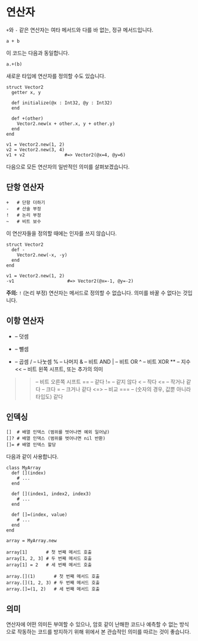 # 연산자

`+`와 `-` 같은 연산자는 여타 메서드와 다를 바 없는, 정규 메서드입니다.

```crystal
a + b
```

이 코드는 다음과 동일합니다.

```crystal
a.+(b)
```

새로운 타입에 연산자를 정의할 수도 있습니다.

```crystal
struct Vector2
  getter x, y

  def initialize(@x : Int32, @y : Int32)
  end

  def +(other)
    Vector2.new(x + other.x, y + other.y)
  end
end

v1 = Vector2.new(1, 2)
v2 = Vector2.new(3, 4)
v1 + v2               #=> Vector2(@x=4, @y=6)
```

다음으로 모든 연산자의 일반적인 의미를 살펴보겠습니다.

## 단항 연산자

```crystal
+   # 단항 더하기
-   # 산술 부정
!   # 논리 부정
~   # 비트 보수
```

이 연산자들을 정의할 때에는 인자를 쓰지 않습니다.

```crystal
struct Vector2
  def -
    Vector2.new(-x, -y)
  end
end

v1 = Vector2.new(1, 2)
-v1                    #=> Vector2(@x=-1, @y=-2)
```

**주의:** `!` (논리 부정) 연산자는 메서드로 정의할 수 없습니다. 의미를 바꿀 수 없다는 것입니다.

## 이항 연산자

+   – 덧셈
-   – 뺄셈
*   – 곱셈
/   – 나눗셈
%   – 나머지
&   – 비트 AND
|   – 비트 OR
^   – 비트 XOR
**  – 지수
<<  – 비트 왼쪽 시프트, 또는 추가의 의미
>>  – 비트 오른쪽 시프트
==  – 같다
!=  – 같지 않다
<   – 작다
<=  – 작거나 같다
>   – 크다
>=  – 크거나 같다
<=> – 비교
=== – (숫자의 경우, 값뿐 아니라 타입도) 같다
<!-- NOTE 원본 저장소에는 이 항목에 case.html 링크가 걸려 있으나 현재 문서가 작성되어 있지 않아 404를 반환하므로 한국어 저장소에는 임시로 미적용 -->

## 인덱싱

```crystal
[]  # 배열 인덱스 (범위를 벗어나면 예외 일어남)
[]? # 배열 인덱스 (범위를 벗어나면 nil 반환)
[]= # 배열 인덱스 할당
```

다음과 같이 사용합니다.

```crystal
class MyArray
  def [](index)
    # ...
  end

  def [](index1, index2, index3)
    # ...
  end

  def []=(index, value)
    # ...
  end
end

array = MyArray.new

array[1]       # 첫 번째 메서드 호출
array[1, 2, 3] # 두 번째 메서드 호출
array[1] = 2   # 세 번째 메서드 호출

array.[](1)       # 첫 번째 메서드 호출
array.[](1, 2, 3) # 두 번째 메서드 호출
array.[]=(1, 2)   # 세 번째 메서드 호출
```

## 의미

연산자에 어떤 의미든 부여할 수 있으나, 암호 같이 난해한 코드나 예측할 수 없는 방식으로 작동하는 코드를 방지하기 위해 위에서 본 관습적인 의미를 따르는 것이 좋습니다.

